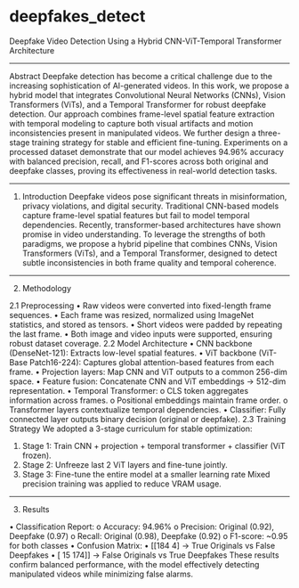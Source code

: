 # deepfakes_detect
Deepfake Video Detection Using a Hybrid CNN-ViT-Temporal Transformer Architecture
________________________________________

Abstract
Deepfake detection has become a critical challenge due to the increasing sophistication of AI-generated videos. In this work, we propose a hybrid model that integrates Convolutional Neural Networks (CNNs), Vision Transformers (ViTs), and a Temporal Transformer for robust deepfake detection. Our approach combines frame-level spatial feature extraction with temporal modeling to capture both visual artifacts and motion inconsistencies present in manipulated videos. We further design a three-stage training strategy for stable and efficient fine-tuning. Experiments on a processed dataset demonstrate that our model achieves 94.96% accuracy with balanced precision, recall, and F1-scores across both original and deepfake classes, proving its effectiveness in real-world detection tasks.
________________________________________

1. Introduction
Deepfake videos pose significant threats in misinformation, privacy violations, and digital security. Traditional CNN-based models capture frame-level spatial features but fail to model temporal dependencies. Recently, transformer-based architectures have shown promise in video understanding. To leverage the strengths of both paradigms, we propose a hybrid pipeline that combines CNNs, Vision Transformers (ViTs), and a Temporal Transformer, designed to detect subtle inconsistencies in both frame quality and temporal coherence.
________________________________________
2. Methodology
   
2.1 Preprocessing
•	Raw videos were converted into fixed-length frame sequences.
•	Each frame was resized, normalized using ImageNet statistics, and stored as tensors.
•	Short videos were padded by repeating the last frame.
•	Both image and video inputs were supported, ensuring robust dataset coverage.
2.2 Model Architecture
•	CNN backbone (DenseNet-121): Extracts low-level spatial features.
•	ViT backbone (ViT-Base Patch16-224): Captures global attention-based features from each frame.
•	Projection layers: Map CNN and ViT outputs to a common 256-dim space.
•	Feature fusion: Concatenate CNN and ViT embeddings → 512-dim representation.
•	Temporal Transformer:
o	CLS token aggregates information across frames.
o	Positional embeddings maintain frame order.
o	Transformer layers contextualize temporal dependencies.
•	Classifier: Fully connected layer outputs binary decision (original or deepfake).
2.3 Training Strategy
We adopted a 3-stage curriculum for stable optimization:
1.	Stage 1: Train CNN + projection + temporal transformer + classifier (ViT frozen).
2.	Stage 2: Unfreeze last 2 ViT layers and fine-tune jointly.
3.	Stage 3: Fine-tune the entire model at a smaller learning rate
Mixed precision training was applied to reduce VRAM usage.
________________________________________
3. Results
   
•	Classification Report:
o	Accuracy: 94.96%
o	Precision: Original (0.92), Deepfake (0.97)
o	Recall: Original (0.98), Deepfake (0.92)
o	F1-score: ~0.95 for both classes
•	Confusion Matrix:
•	[[184   4]   → True Originals vs False Deepfakes
•	 [ 15 174]]  → False Originals vs True Deepfakes
These results confirm balanced performance, with the model effectively detecting manipulated videos while minimizing false alarms.


